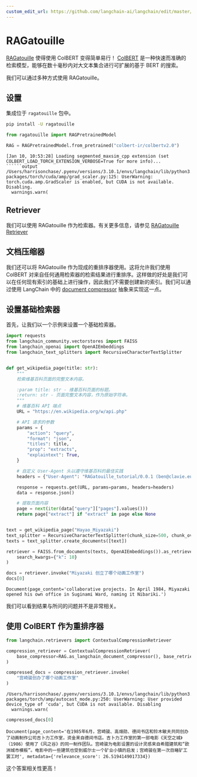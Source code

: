```yaml
---
custom_edit_url: https://github.com/langchain-ai/langchain/edit/master/docs/docs/integrations/providers/ragatouille.ipynb
---
```


# RAGatouille

[RAGatouille](https://github.com/bclavie/RAGatouille) 使得使用 ColBERT 变得简单易行！ [ColBERT](https://github.com/stanford-futuredata/ColBERT) 是一种快速而准确的检索模型，能够在数十毫秒内对大文本集合进行可扩展的基于 BERT 的搜索。

我们可以通过多种方式使用 RAGatouille。

## 设置

集成位于 `ragatouille` 包中。

```bash
pip install -U ragatouille
```


```python
from ragatouille import RAGPretrainedModel

RAG = RAGPretrainedModel.from_pretrained("colbert-ir/colbertv2.0")
```
```output
[Jan 10, 10:53:28] Loading segmented_maxsim_cpp extension (set COLBERT_LOAD_TORCH_EXTENSION_VERBOSE=True for more info)...
``````output
/Users/harrisonchase/.pyenv/versions/3.10.1/envs/langchain/lib/python3.10/site-packages/torch/cuda/amp/grad_scaler.py:125: UserWarning: torch.cuda.amp.GradScaler is enabled, but CUDA is not available.  Disabling.
  warnings.warn(
```

## Retriever

我们可以使用 RAGatouille 作为检索器。有关更多信息，请参见 [RAGatouille Retriever](/docs/integrations/retrievers/ragatouille)

## 文档压缩器

我们还可以将 RAGatouille 作为现成的重排序器使用。这将允许我们使用 ColBERT 对来自任何通用检索器的检索结果进行重排序。这样做的好处是我们可以在任何现有索引的基础上进行操作，因此我们不需要创建新的索引。我们可以通过使用 LangChain 中的 [document compressor](/docs/how_to/contextual_compression) 抽象来实现这一点。

## 设置基础检索器

首先，让我们以一个示例来设置一个基础检索器。


```python
import requests
from langchain_community.vectorstores import FAISS
from langchain_openai import OpenAIEmbeddings
from langchain_text_splitters import RecursiveCharacterTextSplitter


def get_wikipedia_page(title: str):
    """
    检索维基百科页面的完整文本内容。

    :param title: str - 维基百科页面的标题。
    :return: str - 页面完整文本内容，作为原始字符串。
    """
    # 维基百科 API 端点
    URL = "https://en.wikipedia.org/w/api.php"

    # API 请求的参数
    params = {
        "action": "query",
        "format": "json",
        "titles": title,
        "prop": "extracts",
        "explaintext": True,
    }

    # 自定义 User-Agent 头以遵守维基百科的最佳实践
    headers = {"User-Agent": "RAGatouille_tutorial/0.0.1 (ben@clavie.eu)"}

    response = requests.get(URL, params=params, headers=headers)
    data = response.json()

    # 提取页面内容
    page = next(iter(data["query"]["pages"].values()))
    return page["extract"] if "extract" in page else None


text = get_wikipedia_page("Hayao_Miyazaki")
text_splitter = RecursiveCharacterTextSplitter(chunk_size=500, chunk_overlap=0)
texts = text_splitter.create_documents([text])
```


```python
retriever = FAISS.from_documents(texts, OpenAIEmbeddings()).as_retriever(
    search_kwargs={"k": 10}
)
```


```python
docs = retriever.invoke("Miyazaki 创立了哪个动画工作室")
docs[0]
```



```output
Document(page_content='collaborative projects. In April 1984, Miyazaki opened his own office in Suginami Ward, naming it Nibariki.')
```


我们可以看到结果与所问的问题并不是非常相关。

## 使用 ColBERT 作为重排序器


```python
from langchain.retrievers import ContextualCompressionRetriever

compression_retriever = ContextualCompressionRetriever(
    base_compressor=RAG.as_langchain_document_compressor(), base_retriever=retriever
)

compressed_docs = compression_retriever.invoke(
    "宫崎骏创办了哪个动画工作室"
)
```
```output
/Users/harrisonchase/.pyenv/versions/3.10.1/envs/langchain/lib/python3.10/site-packages/torch/amp/autocast_mode.py:250: UserWarning: User provided device_type of 'cuda', but CUDA is not available. Disabling
  warnings.warn(
```

```python
compressed_docs[0]
```



```output
Document(page_content='在1985年6月，宫崎骏、高畑勋、德间书店和铃木敏夫共同创办了动画制作公司吉卜力工作室，资金来自德间书店。吉卜力工作室的第一部电影《天空之城》（1986）使用了《风之谷》的同一制作团队。宫崎骏为电影设置的设计灵感来自希腊建筑和“欧洲城市模板”。电影中的一些建筑也受到威尔士一个矿业小镇的启发；宫崎骏在第一次目睹矿工罢工时', metadata={'relevance_score': 26.5194149017334})
```


这个答案相关性更高！